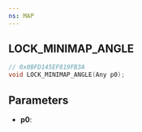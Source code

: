 ```yaml
---
ns: MAP
---
```

## LOCK_MINIMAP_ANGLE

```c
// 0x0BFD145EF819FB3A
void LOCK_MINIMAP_ANGLE(Any p0);
```

## Parameters
* **p0**:
